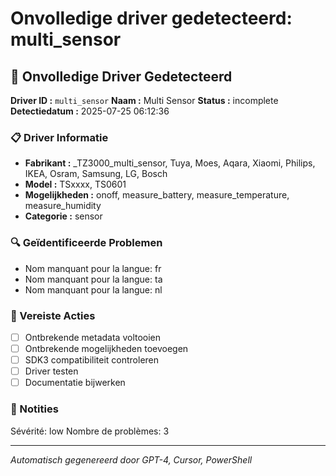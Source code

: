 # Onvolledige driver gedetecteerd: multi_sensor

## 🚨 Onvolledige Driver Gedetecteerd

**Driver ID :** `multi_sensor`
**Naam :** Multi Sensor
**Status :** incomplete
**Detectiedatum :** 2025-07-25 06:12:36

### 📋 Driver Informatie
- **Fabrikant :** _TZ3000_multi_sensor, Tuya, Moes, Aqara, Xiaomi, Philips, IKEA, Osram, Samsung, LG, Bosch
- **Model :** TSxxxx, TS0601
- **Mogelijkheden :** onoff, measure_battery, measure_temperature, measure_humidity
- **Categorie :** sensor

### 🔍 Geïdentificeerde Problemen
- Nom manquant pour la langue: fr
- Nom manquant pour la langue: ta
- Nom manquant pour la langue: nl

### 🎯 Vereiste Acties
- [ ] Ontbrekende metadata voltooien
- [ ] Ontbrekende mogelijkheden toevoegen
- [ ] SDK3 compatibiliteit controleren
- [ ] Driver testen
- [ ] Documentatie bijwerken

### 📝 Notities
Sévérité: low
Nombre de problèmes: 3

---
*Automatisch gegenereerd door GPT-4, Cursor, PowerShell*

